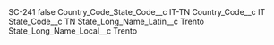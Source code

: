 <?xml version="1.0" encoding="UTF-8"?>
<CustomMetadata xmlns="http://soap.sforce.com/2006/04/metadata" xmlns:xsi="http://www.w3.org/2001/XMLSchema-instance" xmlns:xsd="http://www.w3.org/2001/XMLSchema">
    <label>SC-241</label>
    <protected>false</protected>
    <values>
        <field>Country_Code_State_Code__c</field>
        <value xsi:type="xsd:string">IT-TN</value>
    </values>
    <values>
        <field>Country_Code__c</field>
        <value xsi:type="xsd:string">IT</value>
    </values>
    <values>
        <field>State_Code__c</field>
        <value xsi:type="xsd:string">TN</value>
    </values>
    <values>
        <field>State_Long_Name_Latin__c</field>
        <value xsi:type="xsd:string">Trento</value>
    </values>
    <values>
        <field>State_Long_Name_Local__c</field>
        <value xsi:type="xsd:string">Trento</value>
    </values>
</CustomMetadata>
